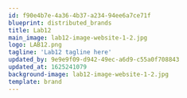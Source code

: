 ```yaml
---
id: f90e4b7e-4a36-4b37-a234-94ee6a7ce71f
blueprint: distributed_brands
title: Lab12
main_image: lab12-image-website-1-2.jpg
logo: LAB12.png
tagline: 'Lab12 tagline here'
updated_by: 9e9e9f09-d942-49ec-a6d9-c55a0f708843
updated_at: 1625241079
background-image: lab12-image-website-1-2.jpg
template: brand
---
```

